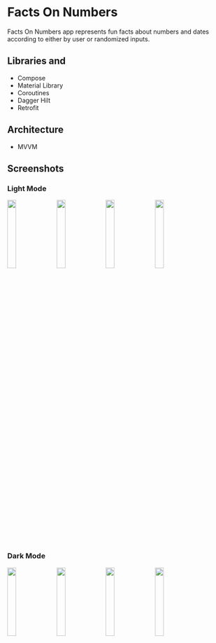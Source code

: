 # Facts On Numbers
Facts On Numbers app represents fun facts about numbers and dates according to either by user or randomized inputs.
## Libraries and
- Compose
- Material Library
- Coroutines
- Dagger Hilt
- Retrofit

## Architecture
- MVVM

## Screenshots
### Light Mode
<p>
  <img src="https://user-images.githubusercontent.com/60064340/163721208-4787f499-59e7-4fc2-952d-da74e1e0642a.png" width=20%>
  &nbsp
  <img src="https://user-images.githubusercontent.com/60064340/163721261-b2cdfa75-53b0-48dc-8779-59da09ade08d.png" width=20%>
  &nbsp
  <img src="https://user-images.githubusercontent.com/60064340/163721274-7258ed8c-81b6-45c7-b17e-15041fc5ef0d.png" width=20%>
  &nbsp
  <img src="https://user-images.githubusercontent.com/60064340/163721279-d47e3e73-a120-411a-85ca-ae09a962567d.png" width=20%>  
</p>

### Dark Mode

<p>
  <img src="https://user-images.githubusercontent.com/60064340/163721327-04a912e5-33df-4297-b78a-ecefed433d02.png" width=20%>
  &nbsp
  <img src="https://user-images.githubusercontent.com/60064340/163721337-5def4f0c-3286-44a0-b7a0-9d238bd9adac.png" width=20%>
  &nbsp
  <img src="https://user-images.githubusercontent.com/60064340/163721339-0ece21f1-6848-4c30-83db-b8454490ee28.png" width=20%>
  &nbsp
  <img src="https://user-images.githubusercontent.com/60064340/163721340-b567d36a-471e-467d-94c1-d8e75c8a65ce.png" width=20%>

</p>

